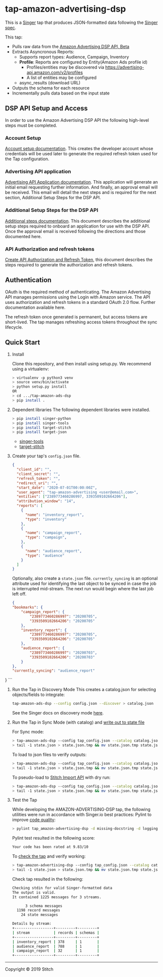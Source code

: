 # tap-amazon-advertising-dsp

This is a [Singer](https://singer.io) tap that produces JSON-formatted data
following the [Singer
spec](https://github.com/singer-io/getting-started/blob/master/SPEC.md).

This tap:

- Pulls raw data from the [Amazon Advertising DSP API, Beta](https://advertising.amazon.com/API/docs/en-us/dsp-reports-beta-3p/#/Reports)
- Extracts Asyncronous Reports:
  - Supports report types: Audience, Campaign, Inventory
  - **Profile**: Reports are configured by Entity(Amazon Ads profile id)
    - Profiles/entities may be discovered via https://advertising-api.amazon.com/v2/profiles
    - A list of entities may be configured
  - async_results (download URL)
- Outputs the schema for each resource
- Incrementally pulls data based on the input state

## DSP API Setup and Access

In order to use the Amazon Advertising DSP API the following high-level steps must be completed.

### Account Setup

[Account setup documentation](https://advertising.amazon.com/API/docs/en-us/setting-up/account-setup). This creates the developer account whose credentials will be used later to generate the required refresh token used for the Tap configuration.

### Advertising API application

[Advertising API Application documentation](https://advertising.amazon.com/about-api). This application will generate an initial email requesting further information. And finally, an approval email will be received. This email will detail the next steps and is required for the next section, Additional Setup Steps for the DSP API.

### Additional Setup Steps for the DSP API

[Additional steps documentation](https://advertising.amazon.com/API/docs/en-us/setting-up/dsp). This document describes the additional setup steps required to onboard an application for use with the DSP API. Once the approval email is received following the directions and those documented here.

### API Authorization and refresh tokens

[Create API Authorization and Refresh Token](https://advertising.amazon.com/API/docs/en-us/setting-up/generate-api-tokens), this document describes the steps required to generate the authorization and refresh tokens.

## Authentication
OAuth is the required method of authenticating. The Amazon Advertising API manages permissions using the Login with Amazon service. The API uses authorization and refresh tokens in a standard OAuth 2.0 flow. Further documentation available here.

The refresh token once generated is permanent, but access tokens are short-lived. The tap manages refreshing access tokens throughout the sync lifecycle.


## Quick Start

1. Install

    Clone this repository, and then install using setup.py. We recommend using a virtualenv:

    ```bash
    > virtualenv -p python3 venv
    > source venv/bin/activate
    > python setup.py install
    OR
    > cd .../tap-amazon-ads-dsp
    > pip install .
    ```
2. Dependent libraries
    The following dependent libraries were installed.
    ```bash
    > pip install singer-python
    > pip install singer-tools
    > pip install target-stitch
    > pip install target-json
    
    ```
    - [singer-tools](https://github.com/singer-io/singer-tools)
    - [target-stitch](https://github.com/singer-io/target-stitch)

3. Create your tap's `config.json` file. 

    ```json
    {
      "client_id": "",
      "client_secret": "",
      "refresh_token": "",
      "redirect_uri": "",
      "start_date": "2020-07-01T00:00:00Z",
      "user_agent": "tap-amazon-advertising <user@email.com>",
      "entities": ["2389773460286997, 3393509102664206"],
      "attribution_window": "14",
      "reports": [
        {
          "name": "inventory_report",
          "type": "inventory"
        },
        {
          "name": "campaign_report",
          "type": "campaign",
        },
        {
          "name": "audience_report",
          "type": "audience"
        }
      ]
    }
    ```
    
    Optionally, also create a `state.json` file. `currently_syncing` is an optional attribute used for identifying the last object to be synced in case the job is interrupted mid-stream. The next run would begin where the last job left off.

    ```json
    {
    "bookmarks": {
        "campaign_report": {
            "2389773460286997": "20200705",
            "3393509102664206": "20200705"
        },
        "inventory_report": {
            "2389773460286997": "20200705",
            "3393509102664206": "20200705"
        },
        "audience_report": {
            "2389773460286997": "20200703",
            "3393509102664206": "20200703"
        }
    },
    "currently_syncing": "audience_report"
}
    ```

1. Run the Tap in Discovery Mode
    This creates a catalog.json for selecting objects/fields to integrate:
    ```bash
    tap-amazon-ads-dsp --config config.json --discover > catalog.json
    ```
   See the Singer docs on discovery mode
   [here](https://github.com/singer-io/getting-started/blob/master/docs/DISCOVERY_MODE.md#discovery-mode).

2. Run the Tap in Sync Mode (with catalog) and [write out to state file](https://github.com/singer-io/getting-started/blob/master/docs/RUNNING_AND_DEVELOPING.md#running-a-singer-tap-with-a-singer-target)

    For Sync mode:
    ```bash
    > tap-amazon-ads-dsp --config tap_config.json --catalog catalog.json > state.json
    > tail -1 state.json > state.json.tmp && mv state.json.tmp state.json
    ```
    To load to json files to verify outputs:
    ```bash
    > tap-amazon-ads-dsp --config tap_config.json --catalog catalog.json | target-json > state.json
    > tail -1 state.json > state.json.tmp && mv state.json.tmp state.json
    ```
    To pseudo-load to [Stitch Import API](https://github.com/singer-io/target-stitch) with dry run:
    ```bash
    > tap-amazon-ads-dsp --config tap_config.json --catalog catalog.json | target-stitch --config target_config.json --dry-run > state.json
    > tail -1 state.json > state.json.tmp && mv state.json.tmp state.json
    ```

3. Test the Tap
    
    While developing the AMAZON-ADVERTISING-DSP tap, the following utilities were run in accordance with Singer.io best practices:
    Pylint to improve [code quality](https://github.com/singer-io/getting-started/blob/master/docs/BEST_PRACTICES.md#code-quality):
    ```bash
    > pylint tap_amazon-advertising-dsp -d missing-docstring -d logging-format-interpolation -d too-many-locals -d too-many-arguments
    ```
    Pylint test resulted in the following score:
    ```bash
    Your code has been rated at 9.83/10
    ```

    To [check the tap](https://github.com/singer-io/singer-tools#singer-check-tap) and verify working:
    ```bash
    > tap-amazon-advertising-dsp --config tap_config.json --catalog catalog.json | singer-check-tap > state.json
    > tail -1 state.json > state.json.tmp && mv state.json.tmp state.json
    ```
    Check tap resulted in the following:
    ```bash
    Checking stdin for valid Singer-formatted data
    The output is valid.
    It contained 1225 messages for 3 streams.

          3 schema messages
      1198 record messages
        24 state messages

    Details by stream:
    +------------------+---------+---------+
    | stream           | records | schemas |
    +------------------+---------+---------+
    | inventory_report | 378     | 1       |
    | audience_report  | 788     | 1       |
    | campaign_report  | 32      | 1       |
    +------------------+---------+---------+
    ```
---

Copyright &copy; 2019 Stitch
